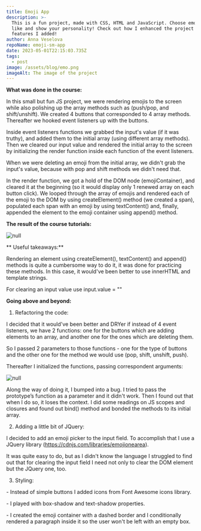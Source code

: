 ```yaml
---
title: Emoji App
description: >-
  This is a fun project, made with CSS, HTML and JavaScript. Choose emojis you
  like and show your personality! Check out how I enhanced the project and what
  features I added!
author: Anna Veselova
repoName: emoji-sm-app
date: 2023-05-01T22:15:03.735Z
tags:
  - post
image: /assets/blog/emo.png
imageAlt: The image of the project
---
```

**What was done in the course:**

In this small but fun JS project, we were rendering emojis to the screen while also polishing up the array methods such as (push/pop, and shift/unshift). We created 4 buttons that corresponded to 4 array methods. Thereafter we hooked event listeners up with the buttons. 

Inside event listeners functions we grabbed the input's value (if it was truthy), and added them to the initial array (using different array methods). Then we cleared our input value and rendered the initial array to the screen by initializing the render function inside each function of the event listeners. 

When we were deleting an emoji from the initial array, we didn't grab the input's value, because with pop and shift methods we didn't need that.

In the render function, we got a hold of the DOM node (emojiContainer), and cleared it at the beginning (so it would display only 1 renewed array on each button click). We looped through the array of emojis and rendered each of the emoji to the DOM by using createElement() method (we created a span), populated each span with an emoji by using textContent() and, finally, appended the element to the emoji container using append() method.

**The result of the course tutorials:**

![null](/assets/blog/teachers'semo.png)

** Useful takeaways:**

Rendering an element using createElement(), textContent() and append() methods is quite a cumbersome way to do it, it was done for practicing these methods. In this case, it would've been better to use innerHTML and template strings.

For clearing an input value use input.value = ""

**Going above and beyond:**

1. Refactoring the code:

I decided that it would've been better and DRYer if instead of 4 event listeners, we have 2 functions: one for the buttons which are adding elements to an array, and another one for the ones which are deleting them.

So I passed 2 parameters to those functions - one for the type of buttons and the other one for the method we would use (pop, shift, unshift, push). 

Thereafter I initialized the functions, passing correspondent arguments:

![null](/assets/blog/code.png)

Along the way of doing it, I bumped into a bug. I tried to pass the prototype’s function as a parameter and it didn't work. Then I found out that when I do so, it loses the context. I did some readings on JS scopes and closures and found out bind() method and bonded the methods to its initial array.

2. Adding a little bit of JQuery:

I decided to add an emoji picker to the input field. To accomplish that I use a JQuery library (<https://cdnjs.com/libraries/emojionearea>). 

It was quite easy to do, but as I didn't know the language I struggled to find out that for clearing the input field I need not only to clear the DOM element but the JQuery one, too. 

3. Styling:

\- Instead of simple buttons I added icons from Font Awesome icons library.

\-  I played with box-shadow and text-shadow properties.

\- I created the emoji container with a dashed border and I conditionally rendered a paragraph inside it so the user won't be left with an empty box.
